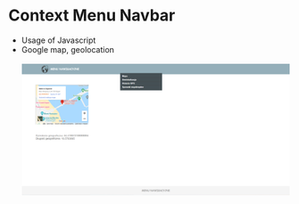 # Context Menu Navbar
* Usage of Javascript <br/>
* Google map, geolocation<br/><br/>
![picture](https://github.com/KarolinaLewinska/ContextMenu_JS/blob/master/Readme-img/screenshot.PNG)<br/>

